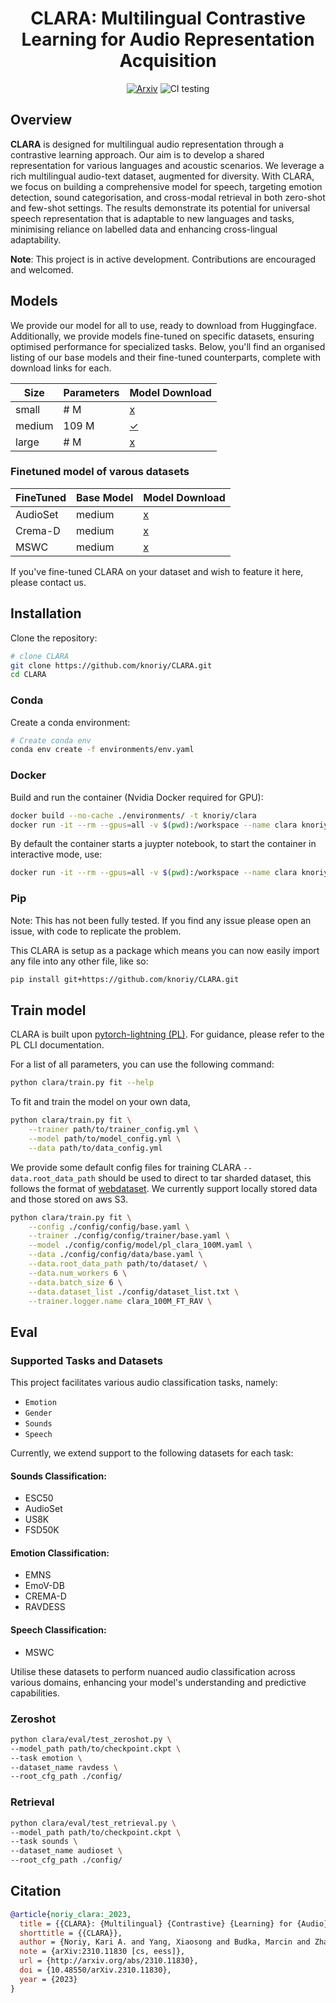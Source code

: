 <div align="center">

# CLARA: Multilingual Contrastive Learning for Audio Representation Acquisition

[![Arxiv](http://img.shields.io/badge/Arxiv-2023-B31B1B.svg)](https://arxiv.org/abs/2310.11830)
![CI testing](https://github.com/knoriy/CLARA/workflows/CI%20testing/badge.svg?branch=master&event=push)

</div>

## Overview
**CLARA** is designed for multilingual audio representation through a contrastive learning approach. Our aim is to develop a shared representation for various languages and acoustic scenarios. We leverage a rich multilingual audio-text dataset, augmented for diversity. With CLARA, we focus on building a comprehensive model for speech, targeting emotion detection, sound categorisation, and cross-modal retrieval in both zero-shot and few-shot settings. The results demonstrate its potential for universal speech representation that is adaptable to new languages and tasks, minimising reliance on labelled data and enhancing cross-lingual adaptability.

**Note**: This project is in active development. Contributions are encouraged and welcomed.

## Models
We provide our model for all to use, ready to download from Huggingface. Additionally, we provide models fine-tuned on specific datasets, ensuring optimised performance for specialized tasks. Below, you'll find an organised listing of our base models and their fine-tuned counterparts, complete with download links for each.

| Size     | Parameters | Model Download                                                              |
|----------|------------|-----------------------------------------------------------------------------|
| small    | # M        | [x]()                                                                       |
| medium   | 109 M      | [✓](https://huggingface.co/knoriy/CLARA/resolve/main/clara-medium.ckpt)     |
| large    | # M        | [x]()                                                                       |

### Finetuned model of varous datasets
| FineTuned | Base Model | Model Download                                                     |
|-----------|------------|--------------------------------------------------------------------|
| AudioSet  | medium     | [x]()                                                              |
| Crema-D   | medium     | [x]()                                                              |
| MSWC      | medium     | [x]()                                                              |

If you've fine-tuned CLARA on your dataset and wish to feature it here, please contact us.

## Installation
Clone the repository:
```bash
# clone CLARA   
git clone https://github.com/knoriy/CLARA.git
cd CLARA
```

### Conda
Create a conda environment:

``` bash
# Create conda env
conda env create -f environments/env.yaml
```

### Docker
Build and run the container (Nvidia Docker required for GPU):
``` bash
docker build --no-cache ./environments/ -t knoriy/clara
docker run -it --rm --gpus=all -v $(pwd):/workspace --name clara knoriy/clara
```
By default the container starts a juypter notebook, to start the container in interactive mode, use:

```bash
docker run -it --rm --gpus=all -v $(pwd):/workspace --name clara knoriy/clara bash
```
### Pip

Note: This has not been fully tested. If you find any issue please open an issue, with code to replicate the problem.

This CLARA is setup as a package which means you can now easily import any file into any other file, like so:

``` bash
pip install git+https://github.com/knoriy/CLARA.git
```

## Train model

CLARA is built upon [pytorch-lightning (PL)](https://lightning.ai/docs/pytorch/stable/). For guidance, please refer to the PL CLI documentation.

For a list of all parameters, you can use the following command:

``` bash
python clara/train.py fit --help
```
To fit and train the model on your own data,
``` bash
python clara/train.py fit \
    --trainer path/to/trainer_config.yml \
    --model path/to/model_config.yml \
    --data path/to/data_config.yml
```

We provide some default config files for training CLARA `--data.root_data_path` should be used to direct to tar sharded dataset, this follows the format of [webdataset](https://webdataset.github.io/webdataset/creating/). We currently support locally stored data and those stored on aws S3.

``` bash
python clara/train.py fit \
    --config ./config/config/base.yaml \
    --trainer ./config/config/trainer/base.yaml \
    --model ./config/config/model/pl_clara_100M.yaml \
    --data ./config/config/data/base.yaml \
    --data.root_data_path path/to/dataset/ \
    --data.num_workers 6 \
    --data.batch_size 6 \
    --data.dataset_list ./config/dataset_list.txt \
    --trainer.logger.name clara_100M_FT_RAV \
```
## Eval
### Supported Tasks and Datasets

This project facilitates various audio classification tasks, namely:

- `Emotion`
- `Gender`
- `Sounds`
- `Speech`

Currently, we extend support to the following datasets for each task:

#### Sounds Classification:
- ESC50
- AudioSet
- US8K
- FSD50K

#### Emotion Classification:
- EMNS
- EmoV-DB
- CREMA-D
- RAVDESS

#### Speech Classification:
- MSWC

Utilise these datasets to perform nuanced audio classification across various domains, enhancing your model's understanding and predictive capabilities.

### Zeroshot
``` bash
python clara/eval/test_zeroshot.py \
--model_path path/to/checkpoint.ckpt \
--task emotion \
--dataset_name ravdess \
--root_cfg_path ./config/
```
### Retrieval
``` bash
python clara/eval/test_retrieval.py \
--model_path path/to/checkpoint.ckpt \
--task sounds \
--dataset_name audioset \
--root_cfg_path ./config/
```

## Citation

```bibtex
@article{noriy_clara:_2023,
  title = {{CLARA}: {Multilingual} {Contrastive} {Learning} for {Audio} {Representation} {Acquisition}},
  shorttitle = {{CLARA}},
  author = {Noriy, Kari A. and Yang, Xiaosong and Budka, Marcin and Zhang, Jian Jun},
  note = {arXiv:2310.11830 [cs, eess]},
  url = {http://arxiv.org/abs/2310.11830},
  doi = {10.48550/arXiv.2310.11830},
  year = {2023}
}
```
